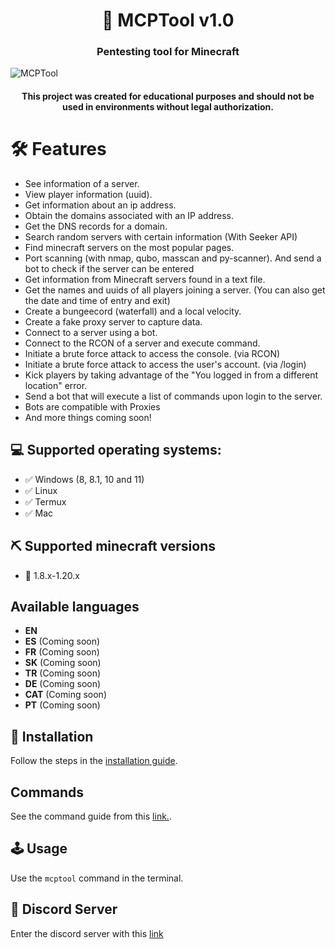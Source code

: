 <h1 align="center"> 🧨 MCPTool v1.0
<h3 align="center"> Pentesting tool for Minecraft </h2>
<img align="center" src="https://i.imgur.com/GqkwN7v.png" alt="MCPTool" title="MCPTool" style="max-width: 100%; height: auto;">

<h4 align="center">This project was created for educational purposes and should not be used in environments without legal authorization.</p>

# 🛠 Features

* See information of a server.
* View player information (uuid).
* Get information about an ip address.
* Obtain the domains associated with an IP address.
* Get the DNS records for a domain.
* Search random servers with certain information (With Seeker API)
* Find minecraft servers on the most popular pages.
* Port scanning (with nmap, qubo, masscan and py-scanner). And send a bot to check if the server can be entered
* Get information from Minecraft servers found in a text file.
* Get the names and uuids of all players joining a server. (You can also get the date and time of entry and exit)
* Create a bungeecord (waterfall) and a local velocity.
* Create a fake proxy server to capture data.
* Connect to a server using a bot.
* Connect to the RCON of a server and execute command.
* Initiate a brute force attack to access the console. (via RCON)
* Initiate a brute force attack to access the user's account. (via /login)
* Kick players by taking advantage of the "You logged in from a different location" error.
* Send a bot that will execute a list of commands upon login to the server.
* Bots are compatible with Proxies
* And more things coming soon!

## 💻 Supported operating systems:

* ✅ Windows (8, 8.1, 10 and 11)
* ✅ Linux
* ✅ Termux
* ✅ Mac

## ⛏️ Supported minecraft versions

* 📃 1.8.x-1.20.x

## Available languages

- **EN**
- **ES** (Coming soon)
- **FR** (Coming soon)
- **SK** (Coming soon)
- **TR** (Coming soon)
- **DE** (Coming soon)
- **CAT** (Coming soon)
- **PT** (Coming soon)

## 🔧 Installation 

Follow the steps in the [installation guide](./docs/instalation.MD).

## Commands

See the command guide from this [link.](./docs/en/commands.MD).

## 🕹 Usage
Use the `mcptool` command in the terminal.

## 🔗 Discord Server
Enter the discord server with this [link](https://discord.gg/TWKs6BWkR2)

